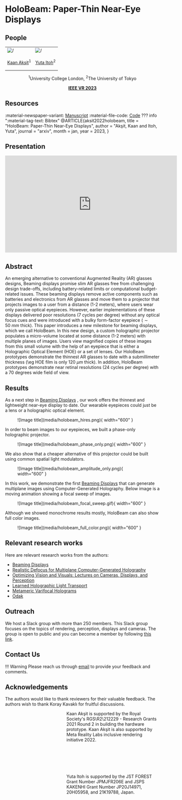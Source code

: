 # HoloBeam: Paper-Thin Near-Eye Displays

## People
<table class=""  style="margin: 10px auto;">
  <tbody>
    <tr>
      <td> <img src="../../people/kaan_aksit.png" width="120" alt=/> &nbsp;&nbsp;&nbsp;&nbsp;</td>
      <td> <img src="../../people/yuta_itoh.png" width="120" alt=/> &nbsp;&nbsp;&nbsp;&nbsp;</td>
    </tr>
    <tr>
      <td><p style="text-align:center;"><a href="https://kaanaksit.com">Kaan Akşit</a><sup>1</sup></p></td>
      <td><p style="text-align:center;"><a href="https://www.ar.c.titech.ac.jp/people/yuta-itoh">Yuta Itoh</a><sup>2</p></td>
    </tr>
  </tbody>
</table>
<p style="text-align:center;"><sup>1</sup>University College London, <sup>2</sup>The University of Tokyo</p>
<p style="text-align:center;"><b><a href="https://ieeevr.org/2023/">IEEE VR 2023</a></b></p>

## Resources
:material-newspaper-variant: [Manuscript](https://arxiv.org/pdf/2212.05057.pdf)
:material-file-code: [Code](https://github.com/complight/multiholo)
??? info ":material-tag-text: Bibtex"
        @ARTICLE{aksit2022holobeam,
          title    = "HoloBeam: Paper-Thin Near-Eye Displays",
          author   = "Akşit, Kaan and Itoh, Yuta",
          journal  = "arxiv",
          month    =  jan,
          year     =  2023,
        }


## Presentation
<p style="text-align:center;">
<iframe width="560" height="315" src="https://www.youtube.com/embed/dDs0rAXX2yk" title="YouTube video player" frameborder="0" allow="accelerometer; autoplay; clipboard-write; encrypted-media; gyroscope; picture-in-picture; web-share" allowfullscreen></iframe>
</p>


## Abstract
An emerging alternative to conventional Augmented Reality (AR) glasses designs, Beaming displays promise slim AR glasses free from challenging design trade-offs, including battery-related limits or computational budget-related issues.
These beaming displays remove active components such as batteries and electronics from AR glasses and move them to a projector that projects images to a user from a distance (1-2 meters), where users wear only passive optical eyepieces.
However, earlier implementations of these displays delivered poor resolutions (7 cycles per degree) without any optical focus cues and were introduced with a bulky form-factor eyepiece ($\sim50~mm$ thick).
This paper introduces a new milestone for beaming displays, which we call HoloBeam.
In this new design, a custom holographic projector populates a micro-volume located at some distance (1-2 meters) with multiple planes of images.
Users view magnified copies of these images from this small volume with the help of an eyepiece that is either a Holographic Optical Element (HOE) or a set of lenses.
Our HoloBeam prototypes demonstrate the thinnest AR glasses to date with a submillimeter thickness (\eg HOE film is only $120~\mu m$ thick).
In addition, HoloBeam prototypes demonstrate near retinal resolutions ($24$ cycles per degree) with a $70$ degrees wide field of view.


## Results
As a next step in [Beaming Displays](https://kaanaksit.files.wordpress.com/2021/03/vr2021_beaming_display_revision-1.pdf) , our work offers the thinnest and lightweight near-eye display to date.
Our wearable eyepieces could just be a lens or a holographic optical element.
<figure markdown>
  ![Image title](media/holobeam_hires.png){ width="600" }
</figure>


In order to beam images to our eyepieces, we built a phase-only holographic projector.
<figure markdown>
  ![Image title](media/holobeam_phase_only.png){ width="600" }
</figure>


We also show that a cheaper alternative of this projector could be built using common spatial light modulators.
<figure markdown>
  ![Image title](media/holobeam_amplitude_only.png){ width="600" }
</figure>


In this work, we demonstrate the first [Beaming Displays](https://kaanaksit.files.wordpress.com/2021/03/vr2021_beaming_display_revision-1.pdf) that can generate multiplane images using Computer-Generated Holography.
Below image is a moving animation showing a focal sweep of images.
<figure markdown>
  ![Image title](media/holobeam_focal_sweep.gif){ width="600" }
</figure>


Although we showed monochrome results mostly, HoloBeam can also show full color images.
<figure markdown>
  ![Image title](media/holobeam_full_color.png){ width="600" }
</figure>


## Relevant research works
Here are relevant research works from the authors:


- [Beaming Displays](https://kaanaksit.files.wordpress.com/2021/03/vr2021_beaming_display_revision-1.pdf)
- [Realistic Defocus for Multiplane Computer-Generated Holography](realistic_defocus_cgh.md)
- [Optimizing Vision and Visuals: Lectures on Cameras, Displays, and Perception](../teaching/siggraph2022_optimizing_vision_and_visuals.md)
- [Learned Holographic Light Transport](https://github.com/complight/realistic_holography)
- [Metameric Varifocal Holograms](https://github.com/complight/metameric_holography)
- [Odak](https://github.com/kunguz/odak)


## Outreach
We host a Slack group with more than 250 members.
This Slack group focuses on the topics of rendering, perception, displays and cameras.
The group is open to public and you can become a member by following [this link](../outreach/index.md).

## Contact Us
!!! Warning
    Please reach us through [email](mailto:k.aksit@ucl.ac.uk) to provide your feedback and comments.

## Acknowledgements
The authors would like to thank reviewers for their valuable feedback.
The authors wish to thank Koray Kavaklı for fruitful discussions.

<div style="float: left; height:200px;" class="boxed">
<img align='left' src="../../media/royal_society.png" width="100" alt/>
<img align='left' src="../../media/meta_reality_labs.png" width="100" alt/>
</div>
Kaan Akşit is supported by the Royal Society's RGS\R2\212229 - Research Grants 2021 Round 2 in building the hardware prototype. Kaan Akşit is also supported by Meta Reality Labs inclusive rendering initiative 2022.
<br />
<br />
<br />
<br />
<br />
<br />
<br />


<div style="float: left; height:200px;" class="boxed">
<img align='left' src="../../media/jst_forest.png" width="200" alt/>
</div>
Yuta Itoh is supported by the JST FOREST Grant Number JPMJFR206E and JSPS KAKENHI Grant Number JP20J14971, 20H05958, and 21K19788, Japan.
<br />
<br />
<br />
<br />
<br />
<br />
<br />
